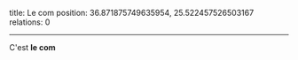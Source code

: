 title: Le com
position: 36.871875749635954, 25.522457526503167
relations: 0

---











C'est **le com**